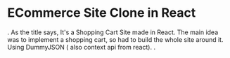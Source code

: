 # ECommerce Site Clone in React

.
As the title says, It's a Shopping Cart Site made in React. The main idea was to implement a shopping cart, so had to build the whole site around it. Using DummyJSON ( also context api from react).
.
